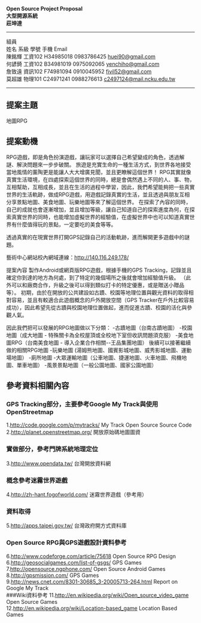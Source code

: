 **Open Source Project Proposal<br/>**
**大型開源系統<br/>**
**莊坤達<br/>**

***
組員<br/>
姓名     系級 	學號     	手機	         Email<br/>
陳銘輝	工資102 	H34985018	0983786425	 huei90@gmail.com<br/>
何諺錡	工資102	B34981019 	0975092065	 yenchiho@gmail.com<br/>
詹致遠	資訊102	F74981094	0910045952	 fivil52@gmail.com<br/>
莫超雄	物理101 	C24971241	0988276613	 c2497124@mail.ncku.edu.tw<br/>

***

## 提案主題
 地圖RPG

## 提案動機

RPG遊戲，即是角色扮演遊戲，讓玩家可以選擇自己希望變成的角色，透過解謎、解決問題來一步步破關。
旅遊是充實生命的一種生活方式，到世界各地接受當地風情的薰陶更是能讓人大大增廣見聞，並且更瞭解這個世界！
RPG其實就像真實生活環境，在四處探索這個世界的同時，總是會偶然遇上不同的人、事、物，互相幫助，互相成長，並且在生活的過程中學習，因此，我們希望能夠把一些真實世界的生活軌跡，做成RPG遊戲，用遊戲記錄真實的生活，並且透過與朋友互相分享景點地圖、美食地圖、玩樂地圖等來了解這個世界。
在探索了內容的同時，自己的成就也會逐漸增加，並且增加等級，讓自己知道自己的探索進度為何，在探索真實世界的同時，也能增加虛擬世界的經驗值，在虛擬世界中也可以知道真實世界有什麼值得玩的景點，一定要吃的美食等等。

透過真實的在現實世界打開GPS記錄自己的活動軌跡，進而解開更多遊戲中的謎題。



藝術中心網站校內網域連線：http://140.116.249.178/

提案內容
製作Android或網頁版RPG遊戲，根據手機的GPS Tracking，記錄並且確定你到達的地方為何處，到了特定的幾個場所之後就會增加經驗值升級。
（此外可以和廠商合作，升級之後可以得到類似打卡的特定優惠，或是贈送小贈品等）。
初期，由於在開放的公共建設如古蹟、校園等地理位置與觀光資料的取得相對容易，並且有較適合此遊戲概念的戶外開放空間（GPS Tracker在戶外比較容易成功），因此希望先從古蹟與校園地理位置做起，進而促進古蹟、校園的活化與參觀人氣。

因此我們把可以發展的RPG地圖做以下分類：
-古蹟地圖（台南古蹟地圖）
-校園地圖（成大地圖 - 特殊關卡為全校屋頂或全校地下室但收訊問題須克服）
-美食地圖RPG（台南美食地圖 - 導入企業合作相關--王品集團地圖）
後續可以接著繼續做的相關RPG地圖
-玩樂地圖 (湯姆熊地圖、國賓影城地圖、威秀影城地圖、運動場地圖）
-廁所地圖
-大眾運輸地圖（公車地圖、捷運地圖、火車地圖、飛機地圖、單車地圖）
-風景景點地圖（一般公園地圖、國家公園地圖）

## 參考資料相關內容

### GPS Tracking部分，主要參考Google My Track與使用OpenStreetmap
1.http://code.google.com/p/mytracks/ My Track Open Source Source Code<br/>
2.http://planet.openstreetmap.org/  開放原始碼地圖圖資<br/>

### 實做部分，參考門牌系統地理定位
3.http://www.opendata.tw/ 台灣開放資料網<br/>
### 概念參考迷霧世界遊戲
4.http://zh-hant.fogofworld.com/ 迷霧世界遊戲（參考用）<br/>
### 資料取得
5.http://apps.taipei.gov.tw/ 台灣政府開方式資料庫<br/>
### Open Source RPG與GPS遊戲設計資料參考
6.http://www.codeforge.com/article/75618 Open Source RPG Design<br/>
6.http://geosocialgames.com/list-of-gsgs/ GPS Games<br/>
7.http://opensource.ngphone.com/ Open Source Android Games<br/>
8.http://gpsmission.com/ GPS Games<br/>
9.http://news.cnet.com/8301-30685_3-20005713-264.html Report on Google My Track<br/>
###Wiki資料參考
11.http://en.wikipedia.org/wiki/Open_source_video_game Open Source Games<br/>
12.http://en.wikipedia.org/wiki/Location-based_game Location Based Games<br/>
